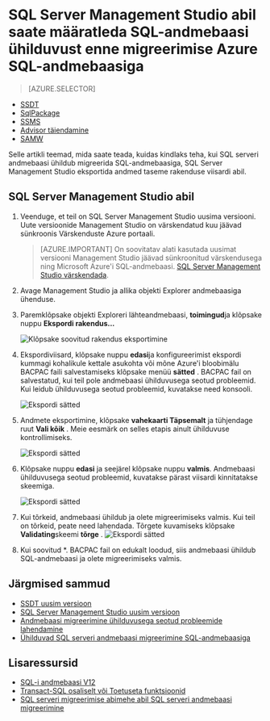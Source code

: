 <properties
   pageTitle="SQL Server Management Studio abil saate määratleda SQL-andmebaasi ühilduvust enne migreerimise Azure SQL-andmebaasiga | Microsoft Azure'i"
   description="Microsoft Azure'i SQL-andmebaasi, andmebaasi migreerimine, SQL-andmebaasi ühilduvust, taseme rakenduse ekspordiviisardi andmeid"
   services="sql-database"
   documentationCenter=""
   authors="CarlRabeler"
   manager="jhubbard"
   editor=""/>

<tags
   ms.service="sql-database"
   ms.devlang="NA"
   ms.topic="article"
   ms.tgt_pltfrm="NA"
   ms.workload="sqldb-migrate"
   ms.date="08/29/2016"
   ms.author="carlrab"/>

# <a name="use-sql-server-management-studio-to-determine-sql-database-compatibility-before-migration-to-azure-sql-database"></a>SQL Server Management Studio abil saate määratleda SQL-andmebaasi ühilduvust enne migreerimise Azure SQL-andmebaasiga

> [AZURE.SELECTOR]
- [SSDT](sql-database-cloud-migrate-fix-compatibility-issues-ssdt.md)
- [SqlPackage](sql-database-cloud-migrate-determine-compatibility-sqlpackage.md)
- [SSMS](sql-database-cloud-migrate-determine-compatibility-ssms.md)
- [Advisor täiendamine](http://www.microsoft.com/download/details.aspx?id=48119)
- [SAMW](sql-database-cloud-migrate-fix-compatibility-issues.md)
 
Selle artikli teemad, mida saate teada, kuidas kindlaks teha, kui SQL serveri andmebaasi ühildub migreerida SQL-andmebaasiga, SQL Server Management Studio eksportida andmed taseme rakenduse viisardi abil.

## <a name="using-sql-server-management-studio"></a>SQL Server Management Studio abil

1. Veenduge, et teil on SQL Server Management Studio uusima versiooni. Uute versioonide Management Studio on värskendatud kuu jäävad sünkroonis Värskenduste Azure portaali.

     > [AZURE.IMPORTANT] On soovitatav alati kasutada uusimat versiooni Management Studio jäävad sünkroonitud värskendusega ning Microsoft Azure'i SQL-andmebaasi. [SQL Server Management Studio värskendada](https://msdn.microsoft.com/library/mt238290.aspx).

2. Avage Management Studio ja allika objekti Explorer andmebaasiga ühenduse.
3. Paremklõpsake objekti Exploreri lähteandmebaasi, **toimingud**ja klõpsake nuppu **Ekspordi rakendus...**

    ![Klõpsake soovitud rakendus eksportimine](./media/sql-database-cloud-migrate/TestForCompatibilityUsingSSMS01.png)

4. Ekspordiviisard, klõpsake nuppu **edasi**ja konfigureerimist ekspordi kummagi kohalikule kettale asukohta või mõne Azure'i bloobimälu BACPAC faili salvestamiseks klõpsake menüü **sätted** . BACPAC fail on salvestatud, kui teil pole andmebaasi ühilduvusega seotud probleemid. Kui leidub ühilduvusega seotud probleemid, kuvatakse need konsooli.

    ![Ekspordi sätted](./media/sql-database-cloud-migrate/TestForCompatibilityUsingSSMS02.png)

5. Andmete eksportimine, klõpsake **vahekaarti Täpsemalt** ja tühjendage ruut **Vali kõik** . Meie eesmärk on selles etapis ainult ühilduvuse kontrollimiseks.

    ![Ekspordi sätted](./media/sql-database-cloud-migrate/TestForCompatibilityUsingSSMS03.png)

6. Klõpsake nuppu **edasi** ja seejärel klõpsake nuppu **valmis**. Andmebaasi ühilduvusega seotud probleemid, kuvatakse pärast viisardi kinnitatakse skeemiga.

    ![Ekspordi sätted](./media/sql-database-cloud-migrate/TestForCompatibilityUsingSSMS04.png)

7. Kui tõrkeid, andmebaasi ühildub ja olete migreerimiseks valmis. Kui teil on tõrkeid, peate need lahendada. Tõrgete kuvamiseks klõpsake **Validating**skeemi **tõrge** . 
    ![Ekspordi sätted](./media/sql-database-cloud-migrate/TestForCompatibilityUsingSSMS05.png)

8.  Kui soovitud *. BACPAC fail on edukalt loodud, siis andmebaasi ühildub SQL-andmebaasi ja olete migreerimiseks valmis.

## <a name="next-steps"></a>Järgmised sammud

- [SSDT uusim versioon](https://msdn.microsoft.com/library/mt204009.aspx)
- [SQL Server Management Studio uusim versioon](https://msdn.microsoft.com/library/mt238290.aspx)
- [Andmebaasi migreerimine ühilduvusega seotud probleemide lahendamine](sql-database-cloud-migrate.md#fix-database-migration-compatibility-issues)
- [Ühilduvad SQL serveri andmebaasi migreerimine SQL-andmebaasiga](sql-database-cloud-migrate.md#migrate-a-compatible-sql-server-database-to-sql-database)

## <a name="additional-resources"></a>Lisaressursid

- [SQL-i andmebaasi V12](sql-database-v12-whats-new.md)
- [Transact-SQL osaliselt või Toetuseta funktsioonid](sql-database-transact-sql-information.md)
- [SQL serveri migreerimise abimehe abil SQL serveri andmebaasi migreerimine](http://blogs.msdn.com/b/ssma/)
